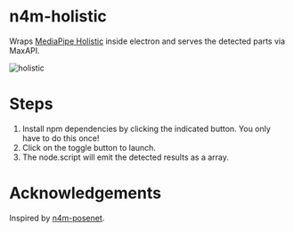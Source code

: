 # n4m-holistic
Wraps [MediaPipe Holistic](https://codepen.io/mediapipe/pen/LYRRYEw) inside electron and serves the detected parts via MaxAPI.

![holistic](demo.gif)

# Steps
1. Install npm dependencies by clicking the indicated button. You only
   have to do this once!
2. Click on the toggle button to launch. 
3. The node.script will emit the detected results as a array.


# Acknowledgements
Inspired by [n4m-posenet](https://github.com/yuichkun/n4m-posenet).
